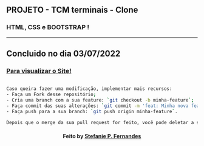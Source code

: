 ## PROJETO - TCM terminais - Clone

### HTML, CSS e BOOTSTRAP !

---

Concluido no dia 03/07/2022
---

### <a href="https://stefpfernandes.github.io/tcm-terminais/">  Para visualizar o Site! </a>


```bash

Caso queira fazer uma modificação, implementar mais recursos:
- Faça um Fork desse repositório; 
- Cria uma branch com a sua feature: `git checkout -b minha-feature`;
- Faça commit das suas alterações: `git commit -m 'feat: Minha nova feature'`; 
- Faça push para a sua branch: `git push origin minha-feature`.

Depois que o merge da sua pull request for feito, você pode deletar a sua branch. 

```

<h4 align="center">
   Feito  by  <a href="https://www.linkedin.com/in/stefaniepfernandes/"  target="_blank"> Stefanie P. Fernandes </a>
</h4>

 

 
